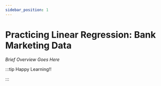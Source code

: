 ```yaml
---
sidebar_position: 1
---
```


# Practicing Linear Regression: Bank Marketing Data

_Brief Overview Goes Here_

:::tip Happy Learning!!

<QuestButton text="Go To Quest" link="https://app.stackup.dev/quest_page/practicing-logistic-regression" />

:::

